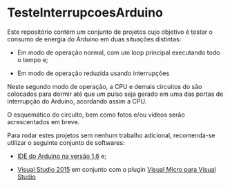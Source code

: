 # TesteInterrupcoesArduino

Este repositório contém um conjunto de projetos cujo objetivo é testar o consumo de energia do Arduino em duas situações distintas:

* Em modo de operação normal, com um loop principal executando todo o tempo e;

* Em modo de operação reduzida usando interrupções

Neste segundo modo de operação, a CPU e demais circuitos do são colocados para dormir até que um pulso seja gerado em uma das portas de interrupção do Arduino, acordando assim a CPU.

O esquemático do circuito, bem como fotos e/ou vídeos serão acrescentados em breve.

Para rodar estes projetos sem nenhum trabalho adicional, recomenda-se utilizar o seguinte conjunto de softwares:

* [IDE do Arduino na versão 1.6](https://www.arduino.cc/en/Main/Software) e;

* [Visual Studio 2015](https://www.visualstudio.com/pt-br/products/visual-studio-community-vs.aspx) em conjunto com o plugin [Visual Micro para Visual Studio](https://visualstudiogallery.msdn.microsoft.com/069a905d-387d-4415-bc37-665a5ac9caba/)
